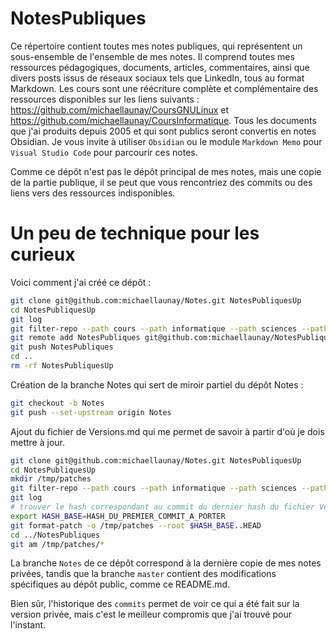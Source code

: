 # NotesPubliques

Ce répertoire contient toutes mes notes publiques, qui représentent un sous-ensemble de l'ensemble de mes notes. Il comprend toutes mes ressources pédagogiques, documents, articles, commentaires, ainsi que divers posts issus de réseaux sociaux tels que LinkedIn, tous au format Markdown. Les cours sont une réécriture complète et complémentaire des ressources disponibles sur les liens suivants : https://github.com/michaellaunay/CoursGNULinux et https://github.com/michaellaunay/CoursInformatique. Tous les documents que j'ai produits depuis 2005 et qui sont publics seront convertis en notes Obsidian. Je vous invite à utiliser `Obsidian` ou le module `Markdown Memo` pour `Visual Studio Code` pour parcourir ces notes.

Comme ce dépôt n'est pas le dépôt principal de mes notes, mais une copie de la partie publique, il se peut que vous rencontriez des commits ou des liens vers des ressources indisponibles.

# Un peu de technique pour les curieux

Voici comment j'ai créé ce dépôt :

```bash
git clone git@github.com:michaellaunay/Notes.git NotesPubliquesUp
cd NotesPubliquesUp
git log
git filter-repo --path cours --path informatique --path sciences --path réflexions --path '_INDEX PRINCIPAL.md'
git remote add NotesPubliques git@github.com:michaellaunay/NotesPubliques.git
git push NotesPubliques
cd ..
rm -rf NotesPubliquesUp
```

Création de la branche Notes qui sert de miroir partiel du dépôt Notes :

```bash
git checkout -b Notes
git push --set-upstream origin Notes
```

Ajout du fichier de Versions.md qui me permet de savoir à partir d'où je dois mettre à jour.

```bash
git clone git@github.com:michaellaunay/Notes.git NotesPubliquesUp
cd NotesPubliquesUp
mkdir /tmp/patches
git filter-repo --path cours --path informatique --path sciences --path réflexions --path templates --path '_INDEX PRINCIPAL.md'
git log
# trouver le hash correspondant au commit du dernier hash du fichier Version.md
export HASH_BASE=HASH_DU_PREMIER_COMMIT_A_PORTER
git format-patch -o /tmp/patches --root $HASH_BASE..HEAD
cd ../NotesPubliques
git am /tmp/patches/*
```

La branche `Notes` de ce dépôt correspond à la dernière copie de mes notes privées, tandis que la branche `master` contient des modifications spécifiques au dépôt public, comme ce README.md.

Bien sûr, l'historique des `commits` permet de voir ce qui a été fait sur la version privée, mais c'est le meilleur compromis que j'ai trouvé pour l'instant.
